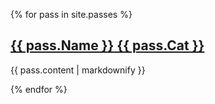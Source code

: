{% for pass in site.passes %}
  <h2>
    <a href="/test{{ pass.url }}">
      <td>{{ pass.Name }} </td><td> {{ pass.Cat }}</td>
    </a>
  </h2>
  <p>{{ pass.content | markdownify }}</p>
{% endfor %}
